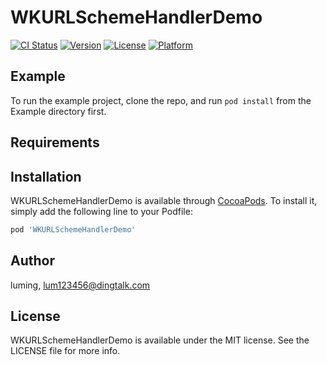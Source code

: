 # WKURLSchemeHandlerDemo

[![CI Status](https://img.shields.io/travis/luming/WKURLSchemeHandlerDemo.svg?style=flat)](https://travis-ci.org/luming/WKURLSchemeHandlerDemo)
[![Version](https://img.shields.io/cocoapods/v/WKURLSchemeHandlerDemo.svg?style=flat)](https://cocoapods.org/pods/WKURLSchemeHandlerDemo)
[![License](https://img.shields.io/cocoapods/l/WKURLSchemeHandlerDemo.svg?style=flat)](https://cocoapods.org/pods/WKURLSchemeHandlerDemo)
[![Platform](https://img.shields.io/cocoapods/p/WKURLSchemeHandlerDemo.svg?style=flat)](https://cocoapods.org/pods/WKURLSchemeHandlerDemo)

## Example

To run the example project, clone the repo, and run `pod install` from the Example directory first.

## Requirements

## Installation

WKURLSchemeHandlerDemo is available through [CocoaPods](https://cocoapods.org). To install
it, simply add the following line to your Podfile:

```ruby
pod 'WKURLSchemeHandlerDemo'
```

## Author

luming, lum123456@dingtalk.com

## License

WKURLSchemeHandlerDemo is available under the MIT license. See the LICENSE file for more info.
